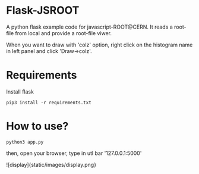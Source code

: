 # Flask-JSROOT

A python flask example code for javascript-ROOT@CERN. It reads a root-file from local and provide a root-file viwer.

When you want to draw with 'colz' option, right click on the histogram name in left panel and click 'Draw->colz'.

# Requirements
Install flask

```
pip3 install -r requirements.txt
```

# How to use?
```
python3 app.py
```

then, open your browser, type in utl bar '127.0.0.1:5000'

![display]{static/images/display.png}

